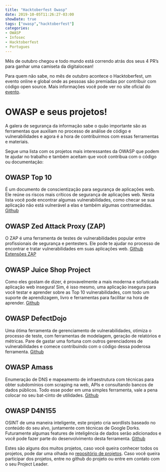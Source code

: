 ```yaml
---
title: "Hacktoberfest Owasp"
date: 2019-10-05T11:26:27-03:00
showDate: true
tags: ["owasp","hacktoberfest"]
categories:
- OWASP
- Infosec
- Hacktoberfest
- Portugues
---
```


Mês de outubro chegou e todo mundo está correndo atrás dos seus 4 PR’s para ganhar uma camiseta da digitalocean!

Para quem não sabe, no mês de outubro acontece o Hacktoberfest, um evento online e global onde as pessoas são premiadas por contribuir com código open source. Mais informações você pode ver no site oficial do [evento](https://hacktoberfest.digitalocean.com).

# OWASP e seus projetos!

A galera de segurança da informação sabe o quão importante são as ferramentas que auxiliam no processo de análise de código e vulnerabilidades e agora é a hora de contribuirmos com essas ferramentas e materiais.

Segue uma lista com os projetos mais interessantes da OWASP que podem te ajudar no trabalho e também aceitam que você contribua com o código ou documentação:

## OWASP Top 10

É um documento de conscientização para segurança de aplicações web. Ele reúne os riscos mais críticos de segurança de aplicações web. Nesta lista você pode encontrar algumas vulnerabilidades, como checar se sua aplicação não está vulnerável a elas e também algumas contramedidas. [Github](https://github.com/OWASP/Top10/issues)

## OWASP Zed Attack Proxy (ZAP)

O ZAP é uma ferramenta de testes de vulnerabilidades popular entre profissionais de segurança e pentesters. Ele pode te ajudar no processo de encontrar e tratar vulnerabilidades em suas aplicações web. [Github](https://github.com/zaproxy/zaproxy/) [Extensões ZAP](https://github.com/zaproxy/zap-extensions/)

## OWASP Juice Shop Project

Como eles gostam de dizer, é provavelmente a mais moderna e sofisticada aplicação web insegura! Sim, é isso mesmo, uma aplicação insegura para você testar e aprender sobre as Top 10 vulnerabilidades, com todo um suporte de aprendizagem, livro e ferramentas para facilitar na hora de aprender. [Github](https://github.com/bkimminich/juice-shop)

## OWASP DefectDojo

Uma ótima ferramenta de gerenciamento de vulnerabilidades, otimiza o processo de teste, com ferramentas de modelagem, geração de relatórios e métricas. Pare de gastar uma fortuna com outros gerenciadores de vulnerabilidades e comece contribuindo com o código dessa poderosa ferramenta. [Github](https://github.com/DefectDojo/django-DefectDojo/)

## OWASP Amass

Enumeração de DNS e mapeamento de infraestrutura com técnicas para obter subdomínios com scraping na web, APIs e consultando bancos de dados públicos. Todo esse poder em uma simples ferramenta, vale a pena colocar no seu bat-cinto de utilidades. [Github](https://github.com/OWASP/Amass)

## OWASP D4N155

OSINT de uma maneira inteligente, este projeto cria wordlists baseado no conteúdo do seu alvo, juntamente com técnicas de Google Dorks. Futuramente algumas features de inteligência de dados serão adicionados e você pode fazer parte do desenvolvimento desta ferramenta. [Github](https://github.com/OWASP/D4N155)

Estes são alguns dos muitos projetos, caso você queira conhecer todos os projetos, pode dar uma olhada no [repositório de projetos](https://www.owasp.org/index.php/Category:OWASP_Project#tab=Project_Inventory). Caso você queira participar dos projetos, entre no github do projeto ou entre em contato com o seu Project Leader.
